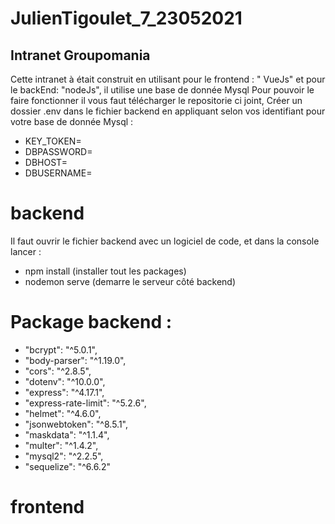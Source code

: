 # JulienTigoulet_7_23052021
## Intranet Groupomania
Cette intranet à était construit en utilisant pour le frontend : " VueJs" et pour le backEnd: "nodeJs", il utilise une base de donnée Mysql
Pour pouvoir le faire fonctionner il vous faut télécharger le repositorie ci joint,
Créer un dossier .env dans le fichier backend en appliquant selon vos identifiant pour votre base de donnée Mysql :
  * KEY_TOKEN=
  * DBPASSWORD=
  * DBHOST=
  * DBUSERNAME=


# backend
 Il faut ouvrir le fichier backend avec un logiciel de code, et dans la console lancer : 
  * npm install  (installer tout les packages)
  * nodemon serve (demarre le serveur côté backend)

# Package backend :
 *    "bcrypt": "^5.0.1",
 *    "body-parser": "^1.19.0",
 *    "cors": "^2.8.5",
 *    "dotenv": "^10.0.0",
 *    "express": "^4.17.1",
 *    "express-rate-limit": "^5.2.6",
 *    "helmet": "^4.6.0",
 *    "jsonwebtoken": "^8.5.1",
 *    "maskdata": "^1.1.4",
 *    "multer": "^1.4.2",
 *    "mysql2": "^2.2.5",
 *    "sequelize": "^6.6.2"

# frontend
